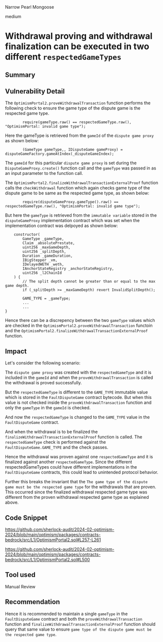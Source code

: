 Narrow Pearl Mongoose

medium

# Withdrawal proving and withdrawal finalization can be executed in two different `respectedGameTypes`

## Summary

## Vulnerability Detail

The `OptimismPortal2.proveWithdrawalTransaction` function performs the following check to ensure the game type of the dispute game is the respected game type.

```solidity
        require(gameType.raw() == respectedGameType.raw(), "OptimismPortal: invalid game type");
```

Here the gameType is retrieved from the `gameId` of the `dispute game proxy` as shown below:

```solidity
        (GameType gameType,, IDisputeGame gameProxy) = disputeGameFactory.gameAtIndex(_disputeGameIndex);
```

The `gameId` for this particular `dispute game proxy` is set during the `DisputeGameProxy.create()` function call and the `gameType` was passed in as an input parameter to the function call.

The `OptimismPortal2.finalizeWithdrawalTransactionExternalProof` function calls the `checkWithdrawal` function which again checks game type of the dispute game to be same as the respected game type, as shown below:

```solidity
        require(disputeGameProxy.gameType().raw() == respectedGameType.raw(), "OptimismPortal: invalid game type");
```

But here the `gameType` is retrieved from the `immutable variable` stored in the `disputeGameProxy` implementation contract which was set when the implementation contract was delpoyed as shown below:

```solidity
    constructor(
        GameType _gameType,
        Claim _absolutePrestate,
        uint256 _maxGameDepth,
        uint256 _splitDepth,
        Duration _gameDuration,
        IBigStepper _vm,
        IDelayedWETH _weth,
        IAnchorStateRegistry _anchorStateRegistry,
        uint256 _l2ChainId
    ) {
        // The split depth cannot be greater than or equal to the max game depth.
        if (_splitDepth >= _maxGameDepth) revert InvalidSplitDepth();

        GAME_TYPE = _gameType;
        ...
        ...
}
```

Hence there can be a discrepency between the two `gameType` values which are checked in the `OptimismPortal2.proveWithdrawalTransaction` functoin and the `OptimismPortal2.finalizeWithdrawalTransactionExternalProof` function.

## Impact

Let's consider the following scenario:

The `dispute game proxy` was created with the `respectedGameType` and it is included in the `gameId` and when the `proveWithdrawalTransaction` is called the withdrawal is proved successfully. 

But the `respectedGameType` is different to the `GAME_TYPE` immutable value which is stored in the `FaultDisputeGame` contract bytecode. But when this value is not checked inside the `proveWithdrawalTransaction` function and only the `gameType` in the `gameId` is checked.

And now the `respectedGameType` is changed to the `GAME_TYPE` value in the `FaultDisputeGame` contract.

And when the withdrawal is to be finalized the `finalizeWithdrawalTransactionExternalProof` function is called. The `respectedGameType` check is performed against the `FaultDisputeGame.GAME_TYPE` and the check passes.

Hence the withdrawal was proven against one `respectedGameType` and it is finalized against another `respectedGameType`. Since the different respectedGameTypes could have different implementations in the `FaultDisputeGame` contracts, this could lead to unintended protocol behavior. 

Further this breaks the invariant that the `The game type of the dispute game must be the respected game type` for the withdrawals that are proven. This occurred since the finalized withdrawal respected game type was different from the proven withdrawal respected game type as explained above.

## Code Snippet

https://github.com/sherlock-audit/2024-02-optimism-2024/blob/main/optimism/packages/contracts-bedrock/src/L1/OptimismPortal2.sol#L257-L261

https://github.com/sherlock-audit/2024-02-optimism-2024/blob/main/optimism/packages/contracts-bedrock/src/L1/OptimismPortal2.sol#L500

## Tool used

Manual Review

## Recommendation

Hence it is recommended to maintain a single `gameType` in the `FaultDisputeGame` contract and both the `proveWithdrawalTransaction` function and `finalizeWithdrawalTransactionExternalProof` function should query that same value to ensure `game type of the dispute game must be the respected game type`.
